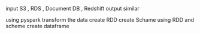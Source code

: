 input S3 , RDS , Document DB , Redshift
output similar

using pyspark transform the data
create RDD
create Schame
using RDD and scheme create dataframe